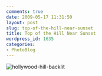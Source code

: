 ```yaml
---
comments: true
date: 2009-05-17 11:31:50
layout: post
slug: top-of-the-hill-near-sunset
title: Top of the Hill Near Sunset
wordpress_id: 1635
categories:
- PhotoBlog
---
```


![hollywood-hill-backlit](http://ryanfitzer.com/main/wp-content/uploads/2009/05/hollywood-hill-backlit.jpg)
